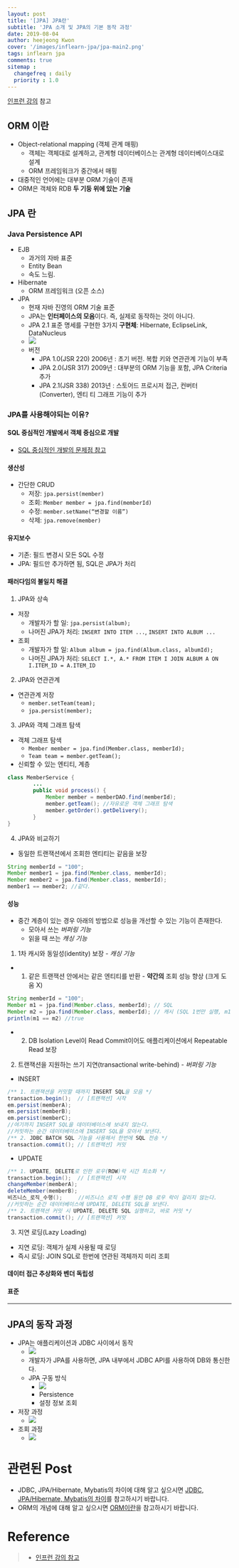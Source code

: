 ```yaml
---
layout: post
title: '[JPA] JPA란'
subtitle: 'JPA 소개 및 JPA의 기본 동작 과정'
date: 2019-08-04
author: heejeong Kwon
cover: '/images/inflearn-jpa/jpa-main2.png'
tags: inflearn jpa 
comments: true
sitemap :
  changefreq : daily
  priority : 1.0
---
```


[인프런 강의](https://www.inflearn.com/course/ORM-JPA-Basic#) 참고

## ORM 이란
- Object-relational mapping (객체 관계 매핑)
    - 객체는 객체대로 설계하고, 관계형 데이터베이스는 관계형 데이터베이스대로 설계
    - ORM 프레임워크가 중간에서 매핑
- 대중적인 언어에는 대부분 ORM 기술이 존재
- ORM은 객체와 RDB **두 기둥 위에 있는 기술**

## JPA 란
### Java Persistence API
- EJB
    - 과거의 자바 표준 
    - Entity Bean
    - 속도 느림. 
- Hibernate
    - ORM 프레임워크 (오픈 소스)
- JPA
    - 현재 자바 진영의 ORM 기술 표준
    - JPA는 **인터페이스의 모음**이다. 즉, 실제로 동작하는 것이 아니다.
    - JPA 2.1 표준 명세를 구현한 3가지 **구현체**: Hibernate, EclipseLink, DataNucleus
    - ![](/images/inflearn-jpa/basic-structure.png)
    - 버전
        - JPA 1.0(JSR 220) 2006년 : 초기 버전. 복합 키와 연관관계 기능이 부족
        - JPA 2.0(JSR 317) 2009년 : 대부분의 ORM 기능을 포함, JPA Criteria 추가
        - JPA 2.1(JSR 338) 2013년 : 스토어드 프로시저 접근, 컨버터(Converter), 엔티
티 그래프 기능이 추가

### JPA를 사용해야되는 이유?
#### SQL 중심적인 개발에서 객체 중심으로 개발
- [SQL 중심적인 개발의 문제점 참고](https://gmlwjd9405.github.io/2019/08/03/reason-why-use-jpa.html)

#### 생산성
- 간단한 CRUD
    - 저장: `jpa.persist(member)`
    - 조회: `Member member = jpa.find(memberId)`
    - 수정: `member.setName(“변경할 이름”)`
    - 삭제: `jpa.remove(member)`

#### 유지보수
- 기존: 필드 변경시 모든 SQL 수정
- JPA: 필드만 추가하면 됨, SQL은 JPA가 처리

#### 패러다임의 불일치 해결
1. JPA와 상속
- 저장
  - 개발자가 할 일: `jpa.persist(album);`
  - 나머진 JPA가 처리: `INSERT INTO ITEM ...`, `INSERT INTO ALBUM ...`
- 조회
  - 개발자가 할 일: `Album album = jpa.find(Album.class, albumId);`
  - 나머진 JPA가 처리: `SELECT I.*, A.* FROM ITEM I JOIN ALBUM A ON I.ITEM_ID = A.ITEM_ID`
2. JPA와 연관관계
- 연관관계 저장
  - `member.setTeam(team);`
  - `jpa.persist(member);`
3. JPA와 객체 그래프 탐색
- 객체 그래프 탐색
  - `Member member = jpa.find(Member.class, memberId);`
  - `Team team = member.getTeam();`
- 신뢰할 수 있는 엔티티, 계층
```java
class MemberService { 
        ...
        public void process() { 
            Member member = memberDAO.find(memberId); 
            member.getTeam(); //자유로운 객체 그래프 탐색
            member.getOrder().getDelivery(); 
        } 
}
```
4. JPA와 비교하기
- 동일한 트랜잭션에서 조회한 엔티티는 같음을 보장
```java
String memberId = "100"; 
Member member1 = jpa.find(Member.class, memberId); 
Member member2 = jpa.find(Member.class, memberId);
member1 == member2; //같다.
```

#### 성능
- 중간 계층이 있는 경우 아래의 방법으로 성능을 개선할 수 있는 기능이 존재한다.
    - 모아서 쓰는 *버퍼링 기능*
    - 읽을 때 쓰는 *캐싱 기능*

1. 1차 캐시와 동일성(identity) 보장 - *캐싱 기능*
- 1) 같은 트랜잭션 안에서는 같은 엔티티를 반환 - **약간의** 조회 성능 향상 (크게 도움 X)
```java
String memberId = "100"; 
Member m1 = jpa.find(Member.class, memberId); // SQL 
Member m2 = jpa.find(Member.class, memberId); // 캐시 (SQL 1번만 실행, m1을 가져옴)
println(m1 == m2) //true
```
- 2) DB Isolation Level이 Read Commit이어도 애플리케이션에서 Repeatable Read 보장
2. 트랜잭션을 지원하는 쓰기 지연(transactional write-behind) - *버퍼링 기능*
- INSERT
```java
/** 1. 트랜잭션을 커밋할 때까지 INSERT SQL을 모음 */
transaction.begin();  // [트랜잭션] 시작
em.persist(memberA); 
em.persist(memberB); 
em.persist(memberC); 
//여기까지 INSERT SQL을 데이터베이스에 보내지 않는다.
//커밋하는 순간 데이터베이스에 INSERT SQL을 모아서 보낸다. 
/** 2. JDBC BATCH SQL 기능을 사용해서 한번에 SQL 전송 */
transaction.commit(); // [트랜잭션] 커밋
```
- UPDATE
```java
/** 1. UPDATE, DELETE로 인한 로우(ROW)락 시간 최소화 */
transaction.begin();  // [트랜잭션] 시작
changeMember(memberA);  
deleteMember(memberB);  
비즈니스_로직_수행();     //비즈니스 로직 수행 동안 DB 로우 락이 걸리지 않는다.    
//커밋하는 순간 데이터베이스에 UPDATE, DELETE SQL을 보낸다.
/** 2. 트랜잭션 커밋 시 UPDATE, DELETE SQL 실행하고, 바로 커밋 */
transaction.commit(); // [트랜잭션] 커밋
```
3. 지연 로딩(Lazy Loading)
- 지연 로딩: 객체가 실제 사용될 때 로딩
    <!-- - ![x](/images/inflearn-jpa/basic-structure.png) -->
- 즉시 로딩: JOIN SQL로 한번에 연관된 객체까지 미리 조회
    <!-- - ![x](/images/inflearn-jpa/basic-structure.png) -->

#### 데이터 접근 추상화와 벤더 독립성
#### 표준

---

## JPA의 동작 과정
- JPA는 애플리케이션과 JDBC 사이에서 동작 
    - ![](/images/inflearn-jpa/basic-structure.png)
    - 개발자가 JPA를 사용하면, JPA 내부에서 JDBC API를 사용하여 DB와 통신한다.
    - JPA 구동 방식
        - ![](/images/inflearn-jpa/basic-structure.png)
        - Persistence
        - 설정 정보 조회 
- 저장 과정
    - ![](/images/inflearn-jpa/basic-structure.png)
- 조회 과정
    - ![](/images/inflearn-jpa/basic-structure.png)



# 관련된 Post
* JDBC, JPA/Hibernate, Mybatis의 차이에 대해 알고 싶으시면 [JDBC, JPA/Hibernate, Mybatis의 차이](https://gmlwjd9405.github.io/2018/12/25/difference-jdbc-jpa-mybatis.html)를 참고하시기 바랍니다.
* ORM의 개념에 대해 알고 싶으시면 [ORM이란](https://gmlwjd9405.github.io/2019/02/01/orm.html)을 참고하시기 바랍니다.


# Reference
> - [인프런 강의 참고](https://www.inflearn.com/course/ORM-JPA-Basic#)
